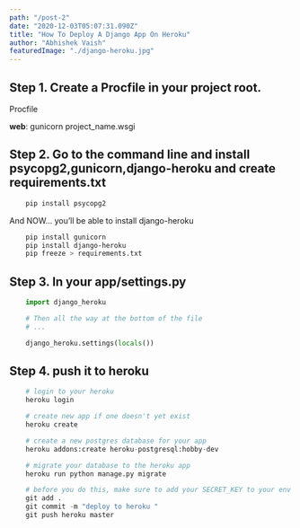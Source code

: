 ```yaml
---
path: "/post-2"
date: "2020-12-03T05:07:31.090Z"
title: "How To Deploy A Django App On Heroku"
author: "Abhishek Vaish"
featuredImage: "./django-heroku.jpg"
---
```


## Step 1. Create a Procfile in your project root.
Procfile

**web**: gunicorn project_name.wsgi

## Step 2. Go to the command line and install psycopg2,gunicorn,django-heroku and create requirements.txt
```sh
	pip install psycopg2
```
And NOW… you’ll be able to install django-heroku 
```sh
	pip install gunicorn
	pip install django-heroku
	pip freeze > requirements.txt
```

## Step 3. In your app/settings.py
```py
	import django_heroku 

	# Then all the way at the bottom of the file
	# ... 

	django_heroku.settings(locals()) 
```


## Step 4. push it to heroku
```py
	# login to your heroku
	heroku login

	# create new app if one doesn't yet exist
	heroku create

	# create a new postgres database for your app
	heroku addons:create heroku-postgresql:hobby-dev

	# migrate your database to the heroku app
	heroku run python manage.py migrate

	# before you do this, make sure to add your SECRET_KEY to your env variables in your heroku app settings
	git add .
	git commit -m "deploy to heroku "
	git push heroku master
```
